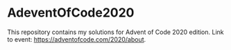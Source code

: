 # AdeventOfCode2020
This repository contains my solutions for Advent of Code 2020 edition.
Link to event: https://adventofcode.com/2020/about.
